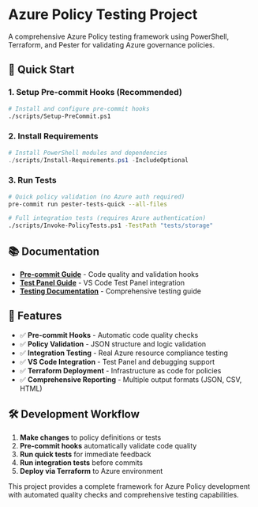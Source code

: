 # Azure Policy Testing Project

A comprehensive Azure Policy testing framework using PowerShell, Terraform, and Pester for validating Azure governance policies.

## 🚀 **Quick Start**

### **1. Setup Pre-commit Hooks** (Recommended)

```bash
# Install and configure pre-commit hooks
./scripts/Setup-PreCommit.ps1
```

### **2. Install Requirements**

```powershell
# Install PowerShell modules and dependencies
./scripts/Install-Requirements.ps1 -IncludeOptional
```

### **3. Run Tests**

```bash
# Quick policy validation (no Azure auth required)
pre-commit run pester-tests-quick --all-files

# Full integration tests (requires Azure authentication)
./scripts/Invoke-PolicyTests.ps1 -TestPath "tests/storage"
```

## 📚 **Documentation**

- **[Pre-commit Guide](docs/PreCommit-Guide.md)** - Code quality and validation hooks
- **[Test Panel Guide](docs/TestPanel-Guide.md)** - VS Code Test Panel integration
- **[Testing Documentation](tests/README.md)** - Comprehensive testing guide

## 🎯 **Features**

- ✅ **Pre-commit Hooks** - Automatic code quality checks
- ✅ **Policy Validation** - JSON structure and logic validation
- ✅ **Integration Testing** - Real Azure resource compliance testing
- ✅ **VS Code Integration** - Test Panel and debugging support
- ✅ **Terraform Deployment** - Infrastructure as code for policies
- ✅ **Comprehensive Reporting** - Multiple output formats (JSON, CSV, HTML)

## 🛠️ **Development Workflow**

1. **Make changes** to policy definitions or tests
2. **Pre-commit hooks** automatically validate code quality
3. **Run quick tests** for immediate feedback
4. **Run integration tests** before commits
5. **Deploy via Terraform** to Azure environment

This project provides a complete framework for Azure Policy development with automated quality checks and comprehensive testing capabilities.
